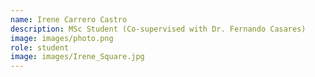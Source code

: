 ```yaml
---
name: Irene Carrero Castro
description: MSc Student (Co-supervised with Dr. Fernando Casares)
image: images/photo.png
role: student
image: images/Irene_Square.jpg
---
```

